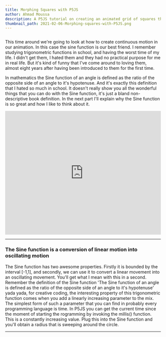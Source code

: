 ```yaml
---
title: Morphing Squares with P5JS
author: Ahmad Moussa
description: A P5JS tutorial on creating an animated grid of squares that continuously change their shape
thumbnail_path: 2021-02-06-Morphing-squares-with-P5JS.png
---
```

<span class="image left"><img src="https://gorillasun.de/thumbnails/2021-02-06-Morphing-squares-with-P5JS.png" alt="" /></span>

<p>This time around we're going to look at how to create continuous motion in our animation. In this case the sine function is our best friend. I remember studying trigonometric functions in school, and having the worst time of my life. I didn't get them, I hated them and they had no practical purpose for me in real life. But it's kind of funny that I've come around to loving them, almost eight years after having been introduced to them for the first time.</p>

<p>In mathematics the Sine function of an angle is defined as the ratio of the opposite side of an angle to it's hypotenuse. And it's exactly this definition that I hated so much in school. It doesn't really show you all the wonderful things that you can do with the Sine function, it's just a bland non-descriptive book definition. In the next part I'll explain why the Sine function is so great and how I like to think about it.</p>

<span class="image fit">
<iframe style="width: 100%; height: 400; overflow: auto;"  scrolling="no" frameborder="0" src="https://editor.p5js.org/AhmadMoussa/embed/8PTN0Nc1X">
  </iframe>
</span>

<hr class="major" />

<h3>The Sine function is a conversion of linear motion into oscillating motion</h3>
<p>The Sine function has two awesome properties. Firstly it is bounded by the interval [-1,1], and secondly, we can use it to convert a linear movement into an oscillating movement. You'll get what I mean with this in a second. Remember the definition of the Sine function 'The Sine function of an angle is defined as the ratio of the opposite side of an angle to it's hypotenuse' yada yada, for creative coding, the interesting property of this trigonometric function comes when you add a linearly increasing parameter to the mix. The simplest form of such a parameter that you can find in probably every programming language is time. In P5JS you can get the current time since the moment of starting the rogramming by invoking the millis() function. This is a constantly increasing value. Plug this into the Sine function and you'll obtain a radius that is sweeping around the circle.</p>
<hr class="major" />

<h2></h2>

<h2></h2>
<p> </p>
